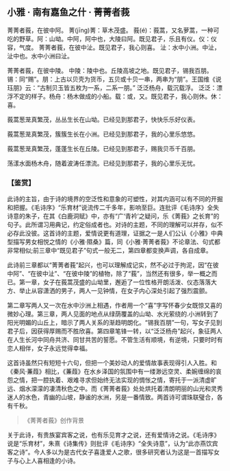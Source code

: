 ## 小雅 · 南有嘉鱼之什 · 菁菁者莪

<link href="../../../css/style.css" rel="stylesheet" type="text/css" />

<div class="p">

菁菁者莪，在彼中阿。
<span class="comment">
菁(jīng)菁：草木茂盛。
莪(é)：莪蒿，又名萝蒿，一种可吃的野草。阿：山坳。中阿，阿中也，大陵曰阿。既见君子，乐且有仪。仪：仪容，气度。
</span>
菁菁者莪，在彼中沚。既见君子，我心则喜。
<span class="comment">
沚：水中小洲。中沚，沚中也。水中小洲曰沚。
</span>

菁菁者莪，在彼中陵。
<span class="comment">
中陵：陵中也。丘陵高坡之地。既见君子，锡我百朋。锡：同“赐”。朋：上古以贝壳为货币，五贝或十贝一串，两串为“朋”。王国维《说珏朋》云：“古制贝玉皆五枚为一系，二系一朋。”
</span>
泛泛杨舟，载沉载浮。
<span class="comment">
泛泛：漂浮不定的样子。杨舟：杨木做成的小船。载：或，又。既见君子，我心则休。休：喜。
</span>

<div class="translation">

莪蒿葱茏真繁茂，丛丛生长在山坳。已经见到那君子，快快乐乐好仪表。

莪蒿葱茏真繁茂，簇簇生长在小洲。已经见到那君子，我的心里乐悠悠。

莪蒿葱茏真繁茂，蓬蓬生长在丘陵。已经见到那君子，赐我贝币千百朋。

荡漾水面杨木舟，随着波涛任漂流。已经见到那君子，我的心里乐无忧。

</div>

</div>

### 【鉴赏】
<div class="p">

此诗的主旨，由于诗的境界的空泛性和意象的可塑性，对其内涵可以有不同的开掘和把握。《毛诗序》“乐育材”说流传二千多年，影响至巨。连批评《毛诗序》全失诗意的朱子，在其《白鹿洞赋》中，亦有“广‘青衿’之疑问，乐《菁莪》之长育”的句子。此所谓习用典记，约定俗成者也。对诗的主题，不同的理解可以并存，似不必存此没彼。这首诗的主题，爱情说更有道理，证据之一是人们公认《小雅》中典型描写男女相悦之情的《小雅·隰桑》篇，同《小雅·菁菁者莪》不论章法、句式都非常相似;前三章中“既见君子”句式一般无二，第四章都变换声调，各自成章。

此诗前三章都以“菁菁者莪”起兴，也可以理解成记实，然不必过于拘泥，因“在彼中阿”、“在彼中沚”、“在彼中陵”的植物，除了“莪”，当然还有很多，举一概之而已。第一章，女子在莪蒿茂盛的山坳里，邂逅了一位性格开朗活泼、仪态落落大方、举止从容潇洒的男子，两人一见钟情，在女子内心深处引起了强烈震颤。

第二章写两人又一次在水中沙洲上相遇，作者用一个“喜”字写怀春少女既惊又喜的微妙心理。第三章，两人见面的地点从绿荫覆盖的山坳、水光萦绕的.小洲转到了阳光明媚的山丘上，暗示了两人关系的渐趋明朗化。“锡我百朋”一句，写女子见到君子后，因获得厚赐而不胜欣喜。第四章笔锋一转，以“泛泛杨舟”起兴，象征两人在人生长河中同舟共济、同甘共苦的誓愿。不管生活有顺境，有逆境，只要时时有恋人相伴，女子永远觉得幸福。

这首诗虽然只有短短十六句，但把一个美妙动人的爱情故事表现得引人入胜。和《秦风·蒹葭》相比，《蒹葭》在水乡泽国的氛围中有一缕渺远空灵、柔婉缠绵的哀怨之情，把一腔执着、艰难寻求但始终无法实现的惆怅之情，寄托于一派清虚旷远、烟水濛濛的凄清秋色之中。而《菁菁者莪》处处烘托着清朗明丽的山光和灵秀迷人的水色，青幽的山坡，静谧的水洲，另是一番情致。两首诗可谓珠联璧合，各有千秋。

> 《菁菁者莪》创作背景

关于此诗，有贵族宴宾客之说，也有乐见育才之说，还有爱情诗之说。《毛诗序》说是“乐育材”，朱熹《诗集传》则批评《毛诗序》“全失诗意”，认为“此亦燕饮宾客之诗”。今人多以为是古代女子喜逢爱人之歌，很多研究者认为这是一首描写女子与心上人喜相逢的小诗。

